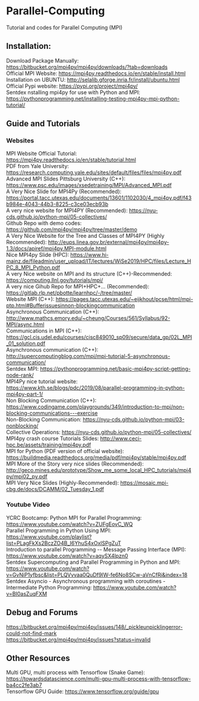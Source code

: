 # Parallel-Computing
Tutorial and codes for Parallel Computing (MPI) 

## Installation: 

Download Package Manually: https://bitbucket.org/mpi4py/mpi4py/downloads/?tab=downloads <br />
Official MPI Website: https://mpi4py.readthedocs.io/en/stable/install.html <br />
Installation on UBUNTU: http://selalib.gforge.inria.fr/install/ubuntu.html <br />
Official Pypi website: https://pypi.org/project/mpi4py/ <br />
Sentdex nstalling mpi4py for use with Python and MPI: https://pythonprogramming.net/installing-testing-mpi4py-mpi-python-tutorial/ <br />


## Guide and Tutorials 
### Websites 

MPI Website Official Tutorial: https://mpi4py.readthedocs.io/en/stable/tutorial.html <br />
PDF from Yale University: https://research.computing.yale.edu/sites/default/files/files/mpi4py.pdf <br />
Advanced MPI Slides Pittsburg University (C++): https://www.psc.edu/images/xsedetraining/MPI/Advanced_MPI.pdf <br />
A Very Nice Slide for MPI4Py (Recommended): https://portal.tacc.utexas.edu/documents/13601/1102030/4_mpi4py.pdf/f43b984e-4043-44b3-8225-c3ce03ecb93b <br />
A very nice website for MPI4PY (Recommended): https://nyu-cds.github.io/python-mpi/05-collectives/ <br /> 
Github Repo with demo codes: https://github.com/mpi4py/mpi4py/tree/master/demo <br />
A Very Nice Website for the Tree and Classes of MPI4PY (Highly Recommended): http://eups.linea.gov.br/external/mpi4py/mpi4py-1.3/docs/apiref/mpi4py.MPI-module.html <br />
Nice MPI4py Slide (HPC): https://www.hi-mainz.de/fileadmin/user_upload/IT/lectures/WiSe2019/HPC/files/Lecture_HPC_8_MPI_Python.pdf <br />
A very Nice website on MPI and its structure (C++)-Recommended: https://computing.llnl.gov/tutorials/mpi/ <br />
A very nice Gihub Repo for MPI+HPC+... (Recommended): https://gitlab.rlp.net/pbotte/learnhpc/-/tree/master/ <br />
Website MPI (C++): https://pages.tacc.utexas.edu/~eijkhout/pcse/html/mpi-ptp.html#Bufferissuesinnon-blockingcommunication <br /> 
Asynchronous Communication (C++): http://www.mathcs.emory.edu/~cheung/Courses/561/Syllabus/92-MPI/async.html <br /> 
Communications in MPI (C++): https://gcl.cis.udel.edu/courses/cisc849010_sp09/secure/data_gp/02L_MPI_01_solution.pdf <br /> 
Asynchronous communication (C++): http://supercomputingblog.com/mpi/mpi-tutorial-5-asynchronous-communication/ <br /> 
Sentdex MPI: https://pythonprogramming.net/basic-mpi4py-script-getting-node-rank/ <br /> 
MPI4Py nice tutorial website: https://www.kth.se/blogs/pdc/2019/08/parallel-programming-in-python-mpi4py-part-1/ <br /> 
Non Blocking Communication (C++): https://www.codingame.com/playgrounds/349/introduction-to-mpi/non-blocking-communications---exercise <br /> 
Non-Blocking Communication: https://nyu-cds.github.io/python-mpi/03-nonblocking/ <br /> 
Collective Operations: https://nyu-cds.github.io/python-mpi/05-collectives/ <br /> 
MPI4py crash course Tutorials Slides: http://www.ceci-hpc.be/assets/training/mpi4py.pdf <br /> 
MPI for Python (PDF version of official website): https://buildmedia.readthedocs.org/media/pdf/mpi4py/stable/mpi4py.pdf <br /> 
MPI More of the Story very nice slides (Recommended): http://geco.mines.edu/prototype/Show_me_some_local_HPC_tutorials/mpi4py/mpi02_py.pdf <br /> 
MPI Very Nice Slides (Highly-Recommended): https://mosaic.mpi-cbg.de/docs/DCAMM/02_Tuesday_1.pdf <br /> 

### Youtube Video 

YCRC Bootcamp: Python MPI for Parallel Programming: https://www.youtube.com/watch?v=ZUFgEovC_WQ <br />
Parallel Programming in Python Using MPI: https://www.youtube.com/playlist?list=PLagFkXs2BczZO4B_I6YhuS4xOxlSPgZuT <br />
Introduction to parallel Programming -- Message Passing Interface (MPI): https://www.youtube.com/watch?v=aqySX4lpzn0 <br />
Sentdex Supercomputing and Parallel Programming in Python and MPI: https://www.youtube.com/watch?v=GvNiP1yfbsc&list=PLQVvvaa0QuDf9IW-fe6No8SCw-aVnCfRi&index=18 <br />
Sentdex Asyncio - Asynchronous programming with coroutines - Intermediate Python Programming: https://www.youtube.com/watch?v=BI0asZuqFXM <br />
 
## Debug and Forums 

https://bitbucket.org/mpi4py/mpi4py/issues/148/_pickleunpicklingerror-could-not-find-mark <br /> 
https://bitbucket.org/mpi4py/mpi4py/issues?status=invalid <br /> 

## Other Resources 

Multi GPU, multi process with Tensorflow (Snake Game): https://towardsdatascience.com/multi-gpu-multi-process-with-tensorflow-ba4cc2fe3ab7 <br />
Tensorflow GPU Guide: https://www.tensorflow.org/guide/gpu <br />

